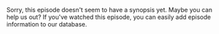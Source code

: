 Sorry, this episode doesn't seem to have a synopsis yet. Maybe you can help us out? If you've watched this episode, you can easily add episode information to our database.
